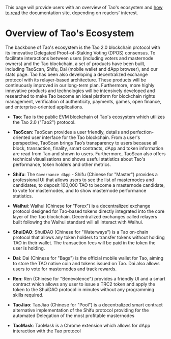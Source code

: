 This page will provide users with an overview of Tao's ecosystem and 
[how to read](/get-started/how_to_read/) the documentation site, depending on readers' interest.

# Overview of Tao's Ecosystem

The backbone of Tao's ecosystem is the Tao 2.0 blockchain protocol with its innovative Delegated Proof-of-Staking Voting (DPOS) consensus. To facilitate interactions between users (including voters and masternode owners) and the Tao blockchain, a set of products have been built, including TaoScan, Shifu, Dai (mobile wallet and dApp browser), and our stats page. Tao has been also developing a decentralized exchange protocol with its relayer-based architecture. These products will be continuously improved in our long-term plan. Furthermore, more highly innovative products and technologies will be intensively developed and researched to make Tao become an ideal platform for blockchain rights management, verification of authenticity, payments, games, open finance, and enterprise-oriented applications.   

* **Tao**: Tao is the public EVM blockchain of Tao's ecosystem which utilizes the Tao 2.0 ("Tao2") protocol.

* **TaoScan**: TaoScan provides a user friendly, details and perfection-oriented user interface for the Tao blockchain. From a user's perspective, TaoScan brings Tao’s transparency to users because all block, transaction, finality, smart contracts, dApp and token information are read from Tao and shown to users. Furthermore, TaoScan also offers technical visualisations and shows useful statistics about Tao's performance, token holders and other metrics.

* **Shifu**: The `Governance dApp` - Shifu (Chinese for "Master") provides a professional UI that allows users to see the list of masternodes and candidates, to deposit 100,000 TAO to become a masternode candidate, to vote for masternodes, and to show masternode performance statistics.

* **Waihui**: Waihui (Chinese for "Forex") is a decentralized exchange protocol designed for Tao-based tokens directly integrated into the core layer of the Tao blockchain. Decentralized exchanges called relayers built following the Waihui standard will all interact with Waihui.

* **ShuiDAO**: ShuiDAO (Chinese for "Waterways") is a Tao on-chain protocol that allows any token holders to transfer tokens without holding TAO in their wallet. The transaction fees will be paid in the token the user is holding.

* **Dai**: Dai (Chinese for "Bags") is the official mobile wallet for Tao, aiming to store the TAO native coin and tokens issued on Tao. Dai also allows users to vote for masternodes and track rewards.

* **Ren**: Ren (Chinese for "Benevolence") provides a friendly UI and a smart contract which allows any user to issue a TRC2 token and apply the token to the ShuiDAO protocol in minutes without any programming skills required.

* **TaoJiao**: TaoJiao (Chinese for "Pool") is a decentralized smart contract alternative implementation of the Shifu protocol providing for the automated Delegation of the most profitable masternodes

* **TaoMask**: TaoMask is a Chrome extension which allows for dApp interaction with the Tao protocol
